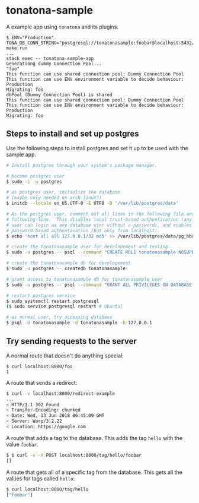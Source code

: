 # tonatona-sample

A example app using `tonatona` and its plugins.

```
$ ENV="Production" TONA_DB_CONN_STRING="postgresql://tonatonasample:foobar@localhost:5432/tonatonasample" make run
...
stack exec -- tonatona-sample-app
Generationg dummy Connection Pool...
"foo"
This function can use shared connection pool: Dummy Connection Pool
This function can use ENV environment variable to decide behaviour: Production
Migrating: foo
dbPool (Dummy Connection Pool) is shared
This function can use shared connection pool: Dummy Connection Pool
This function can use ENV environment variable to decide behaviour: Production
Migrating: foo
```

## Steps to install and set up postgres

Use the following steps to install postgres and set it up to be used with the sample app.

```sh
# Install postgres through your system's package manager.

# become postgres user
$ sudo -i -u postgres

# as postgres user, initialize the database
# (maybe only needed on arch linux?)
$ initdb --locale en_US.UTF-8 -E UTF8 -D '/var/lib/postgres/data'

# As the postgres user, comment out all lines in the following file and add the
# following line.  This disables local trust-based authentication (any local
# user can login as any database user without a password), and enables
# password-based authentication (but only from localhost).
$ echo 'host all all 127.0.0.1/32 md5' >> /var/lib/postgres/data/pg_hba.conf

# create the tonatonasample user for developement and testing
$ sudo -u postgres -- psql --command "CREATE ROLE tonatonasample NOSUPERUSER NOCREATEDB NOCREATEROLE INHERIT LOGIN ENCRYPTED PASSWORD 'foobar'"

# create the tonatonasample db for developement
$ sudo -u postgres -- createdb tonatonasample

# grant access to tonatonasample db for tonatonasample user
$ sudo -u postgres -- psql --command "GRANT ALL PRIVILEGES ON DATABASE tonatonasample TO tonatonasample"

# restart postgres service
$ sudo systemctl restart postgresql
($ sudo service postgresql restart # Ubuntu)

# as normal user, try accessing database
$ psql -U tonatonasample -d tonatonasample -h 127.0.0.1
```

## Try sending requests to the server

A normal route that doesn't do anything special:

```ssh
$ curl localhost:8000/foo
1
```

A route that sends a redirect:

```sh
$ curl -v localhost:8000/redirect-example
...
< HTTP/1.1 302 Found
< Transfer-Encoding: chunked
< Date: Wed, 13 Jun 2018 06:45:09 GMT
< Server: Warp/3.2.22
< Location: https://google.com
```

A route that adds a tag to the database.  This adds the tag `hello` with the value `foobar`.

```sh
$ $ curl -v -X POST localhost:8000/tag/hello/foobar
[]
```

A route that gets all of a specific tag from the database.  This gets all the values for tags called `hello`:

```sh
$ curl localhost:8000/tag/hello
["foobar"]
```
